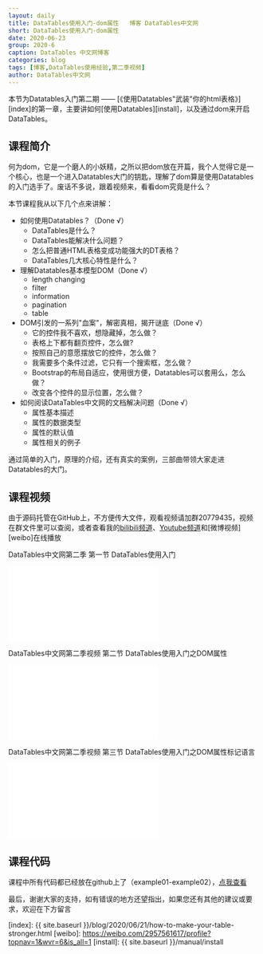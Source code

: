 ```yaml
---
layout: daily
title: DataTables使用入门-dom属性   博客 DataTables中文网
short: DataTables使用入门-dom属性
date: 2020-06-23
group: 2020-6
caption: DataTables 中文网博客
categories: blog
tags: [博客,DataTables使用经验,第二季视频]
author: DataTables中文网
---
```


本节为Datatables入门第二期 —— [《使用Datatables"武装"你的html表格》][index]的第一章，主要讲如何[使用Datatables][install]，以及通过dom来开启DataTables。

## 课程简介

何为dom，它是一个磨人的小妖精，之所以把dom放在开篇，我个人觉得它是一个核心，也是一个进入Datatables大门的钥匙，理解了dom算是使用Datatables的入门选手了。废话不多说，跟着视频来，看看dom究竟是什么？


<!--more-->

本节课程我从以下几个点来讲解：

- 如何使用Datatables？（Done √）
    - DataTables是什么？
    - DataTables能解决什么问题？
    - 怎么把普通HTML表格变成功能强大的DT表格？
    - DataTables几大核心特性是什么？
- 理解Datatables基本模型DOM（Done √）
    - length changing
    - filter
    - information
    - pagination
    - table
- DOM引发的一系列"血案"，解密真相，揭开谜底（Done √）
    - 它的控件我不喜欢，想隐藏掉，怎么做？
    - 表格上下都有翻页控件，怎么做?
    - 按照自己的意愿摆放它的控件，怎么做？
    - 我需要多个条件过滤，它只有一个搜索框，怎么做？
    - Bootstrap的布局自适应，使用很方便，Datatables可以套用么，怎么做？
    - 改变各个控件的显示位置，怎么做？
- 如何阅读DataTables中文网的文档解决问题（Done √）
    - 属性基本描述
    - 属性的数据类型
    - 属性的默认值
    - 属性相关的例子
    
通过简单的入门，原理的介绍，还有真实的案例，三部曲带领大家走进Datatables的大门。


## 课程视频

由于源码托管在GitHub上，不方便传大文件，观看视频请加群20779435，视频在群文件里可以查阅，或者查看我的[bilibili频道][bilibili]、[Youtube频道][youtube]和[微博视频][weibo]在线播放


DataTables中文网第二季 第一节 DataTables使用入门
<iframe flag="bilibili" src="//player.bilibili.com/player.html?aid=926116186&bvid=BV1zT4y1J7g8&cid=205149054&page=1" scrolling="no" border="0" frameborder="no" framespacing="0" allowfullscreen="true"> </iframe>


DataTables中文网第二季视频 第二节 DataTables使用入门之DOM属性
<iframe flag="bilibili" src="//player.bilibili.com/player.html?aid=753735885&bvid=BV1Dk4y1q7er&cid=206568301&page=1" scrolling="no" border="0" frameborder="no" framespacing="0" allowfullscreen="true"> </iframe>


DataTables中文网第二季视频 第三节 DataTables使用入门之DOM属性标记语言
<iframe flag="bilibili" src="//player.bilibili.com/player.html?aid=201204288&bvid=BV1Mz411v7GJ&cid=208014655&page=1" scrolling="no" border="0" frameborder="no" framespacing="0" allowfullscreen="true"> </iframe>





## 课程代码

课程中所有代码都已经放在github上了（example01-example02），[点我查看][github]

最后，谢谢大家的支持，如有错误的地方还望指出，如果您还有其他的建议或要求，欢迎在下方留言


[youtube]: https://www.youtube.com/playlist?list=PLfl1Raz12t6s43Fb--qDoIsBPKHEme7FO
[bilibili]: https://space.bilibili.com/618644465/channel/detail?cid=133983
[github]: https://github.com/ssy341/datatables-season2
[index]: {{ site.baseurl }}/blog/2020/06/21/how-to-make-your-table-stronger.html
[weibo]: https://weibo.com/2957561617/profile?topnav=1&wvr=6&is_all=1
[install]: {{ site.baseurl }}/manual/install
